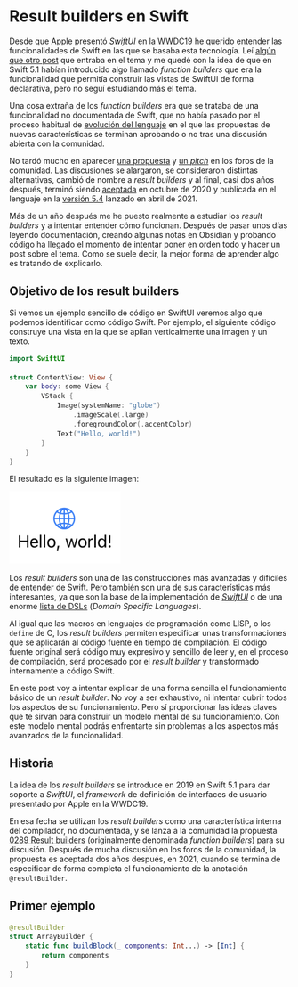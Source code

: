 <!--
** Title: Result builders en Swift
** Date: 
** Tags: Swift, Lenguajes de programación
-->

# Result builders en Swift #

Desde que Apple presentó
[_SwiftUI_](https://developer.apple.com/documentation/swiftui/) en la
[WWDC19](https://developer.apple.com/wwdc19/204) he querido entender las funcionalidades de Swift en las que se
basaba esta tecnología. Leí [algún que otro
post](https://www.swiftbysundell.com/articles/the-swift-51-features-that-power-swiftuis-api/)
que entraba en el tema y me quedé con la idea de que en Swift 5.1
habían introducido algo llamado _function builders_ que era la
funcionalidad  que permitía construir las vistas de SwiftUI de forma
declarativa, pero no seguí estudiando más el tema.

Una cosa extraña de los _function builders_ era que se trataba de una
funcionalidad no documentada de Swift, que no había pasado por el
proceso habitual de [evolución del
lenguaje](https://github.com/apple/swift-evolution) en el que las
propuestas de nuevas características se terminan aprobando o no tras
una discusión abierta con la comunidad.

No tardó mucho en aparecer [una
propuesta](https://github.com/apple/swift-evolution/blob/9992cf3c11c2d5e0ea20bee98657d93902d5b174/proposals/XXXX-function-builders.md)
y [un _pitch_](https://forums.swift.org/t/function-builders/25167) en
los foros de la comunidad. Las discusiones se alargaron, se
consideraron distintas alternativas, cambió de nombre a _result
builders_ y al final, casi dos años después, terminó siendo
[aceptada](https://forums.swift.org/t/accepted-se-0289-result-builders/41377)
en octubre de 2020 y publicada en el lenguaje en la [versión
5.4](https://www.swift.org/blog/swift-5.4-released/) lanzado en abril
de 2021.

Más de un año después me he puesto realmente a estudiar los _result
builders_ y a intentar entender cómo funcionan. Después de pasar unos
días leyendo documentación, creando algunas notas en Obsidian y
probando código ha llegado el momento de intentar poner en orden todo
y hacer un post sobre el tema. Como se suele decir, la
mejor forma de aprender algo es tratando de explicarlo.

## Objetivo de los result builders ##

Si vemos un ejemplo sencillo de código en SwiftUI veremos algo que
podemos identificar como código Swift. Por ejemplo, el siguiente
código construye una vista en la que se apilan verticalmente una
imagen y un texto.

```swift
import SwiftUI

struct ContentView: View {
    var body: some View {
        VStack {
            Image(systemName: "globe")
                .imageScale(.large)
                .foregroundColor(.accentColor)
            Text("Hello, world!")
        }
    }
}
```

El resultado es la siguiente imagen:

<img src="imagenes/hello-world-swiftui.png" width="200px"/>


Los _result builders_ son una de las construcciones más avanzadas y
difíciles de entender de Swift. Pero también son una de sus
características más interesantes, ya que son la base de la
implementación de
[_SwiftUI_](https://developer.apple.com/documentation/swiftui/) o de una
enorme [lista de
DSLs](https://github.com/carson-katri/awesome-result-builders)
(_Domain Specific Languages_).

Al igual que las macros en lenguajes de programación como LISP, o los
`define` de C, los _result builders_ permiten especificar unas
transformaciones que se aplicarán al código fuente en tiempo de
compilación. El código fuente original será código muy expresivo y
sencillo de leer y, en el proceso de compilación, será procesado por
el _result builder_ y transformado internamente a código Swift.

En este post voy a intentar explicar de una forma sencilla el
funcionamiento básico de un _result builder_. No voy a ser exhaustivo,
ni intentar cubrir todos los aspectos de su funcionamiento. Pero sí
proporcionar las ideas claves que te sirvan para construir un modelo
mental de su funcionamiento. Con este modelo mental podrás enfrentarte
sin problemas a los aspectos más avanzados de la funcionalidad.

## Historia ##

La idea de los _result builders_ se introduce en 2019 en Swift 5.1
para dar soporte a _SwiftUI_, el _framework_ de definición de
interfaces de usuario presentado por Apple en la WWDC19. 

En esa fecha se utilizan los _result builders_ como una característica
interna del compilador, no documentada, y se lanza a la comunidad la
propuesta [0289 Result
builders](https://github.com/apple/swift-evolution/blob/main/proposals/0289-result-builders.md)
(originalmente denominada _function builders_) para su
discusión. Después de mucha discusión en los foros de la comunidad, la
propuesta es aceptada dos años después, en 2021, cuando se termina de
especificar de forma completa el funcionamiento de la anotación
`@resultBuilder`.


## Primer ejemplo ##

```swift
@resultBuilder
struct ArrayBuilder {
    static func buildBlock(_ components: Int...) -> [Int] {
        return components
    }
}
```
